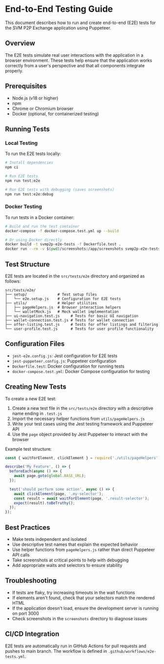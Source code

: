 # End-to-End Testing Guide

This document describes how to run and create end-to-end (E2E) tests for the SVM P2P Exchange application using Puppeteer.

## Overview

The E2E tests simulate real user interactions with the application in a browser environment. These tests help ensure that the application works correctly from a user's perspective and that all components integrate properly.

## Prerequisites

- Node.js (v18 or higher)
- npm
- Chrome or Chromium browser
- Docker (optional, for containerized testing)

## Running Tests

### Local Testing

To run the E2E tests locally:

```bash
# Install dependencies
npm ci

# Run E2E tests
npm run test:e2e

# Run E2E tests with debugging (saves screenshots)
npm run test:e2e:debug
```

### Docker Testing

To run tests in a Docker container:

```bash
# Build and run the test container
docker-compose -f docker-compose.test.yml up --build

# Or using Docker directly
docker build -t svmp2p-e2e-tests -f Dockerfile.test .
docker run --rm -v $(pwd)/screenshots:/app/screenshots svmp2p-e2e-tests
```

## Test Structure

E2E tests are located in the `src/tests/e2e` directory and organized as follows:

```
src/tests/e2e/
├── setup/              # Test setup files
│   └── e2e.setup.js    # Configuration for E2E tests
├── utils/              # Helper utilities
│   ├── pageHelpers.js  # Browser interaction helpers
│   └── walletMock.js   # Mock wallet implementation
├── ui-navigation.test.js     # Tests for basic UI navigation
├── wallet-connection.test.js # Tests for wallet connection
├── offer-listing.test.js     # Tests for offer listings and filtering
└── user-profile.test.js      # Tests for user profile functionality
```

## Configuration Files

- `jest-e2e.config.js`: Jest configuration for E2E tests
- `jest-puppeteer.config.js`: Puppeteer configuration
- `Dockerfile.test`: Docker configuration for running tests
- `docker-compose.test.yml`: Docker Compose configuration for testing

## Creating New Tests

To create a new E2E test:

1. Create a new test file in the `src/tests/e2e` directory with a descriptive name ending in `.test.js`
2. Import the necessary helper functions from `utils/pageHelpers.js`
3. Write your test cases using the Jest testing framework and Puppeteer API
4. Use the `page` object provided by Jest Puppeteer to interact with the browser

Example test structure:

```javascript
const { waitForElement, clickElement } = require('./utils/pageHelpers');

describe('My Feature', () => {
  beforeEach(async () => {
    await page.goto(global.BASE_URL);
  });

  test('should perform some action', async () => {
    await clickElement(page, '.my-selector');
    const result = await waitForElement(page, '.result-selector');
    expect(result).toBeTruthy();
  });
});
```

## Best Practices

- Make tests independent and isolated
- Use descriptive test names that explain the expected behavior
- Use helper functions from `pageHelpers.js` rather than direct Puppeteer API calls
- Take screenshots at critical points to help with debugging
- Add appropriate waits and selectors to ensure stability

## Troubleshooting

- If tests are flaky, try increasing timeouts in the wait functions
- If elements aren't found, check that your selectors match the rendered HTML
- If the application doesn't load, ensure the development server is running on port 3000
- Check screenshots in the `screenshots` directory to diagnose issues

## CI/CD Integration

E2E tests are automatically run in GitHub Actions for pull requests and pushes to main branch. The workflow is defined in `.github/workflows/e2e-tests.yml`.